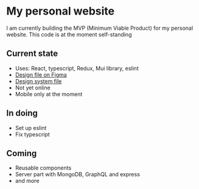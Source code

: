 # My personal website

I am currently building the MVP (Minimum Viable Product) for my personal website. This code is at the moment self-standing
## Current state

- Uses: React, typescript, Redux, Mui library, eslint
- [Design file on Figma](https://www.figma.com/file/0AJCzhVlPN1iKLPoSKicjx/florianegrosset-%2F-Mobile?node-id=0%3A1)
- [Design system file](https://www.figma.com/file/NZBmrDtwfnhtQ7f1Mj8lX5/florianegrosset-%2F-Design-System)
- Not yet online
- Mobile only at the moment

## In doing

- Set up eslint
- Fix typescript

## Coming

- Reusable components
- Server part with MongoDB, GraphQL and express
- and more
